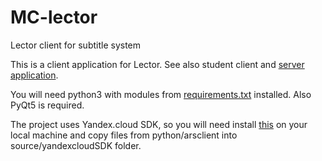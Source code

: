 # MC-lector
Lector client for subtitle system


This is a client application for Lector. See also student client and [server application](https://github.com/mr8bit/mutesys).

You will need python3 with modules from [requirements.txt](./requirements.txt) installed. Also PyQt5 is required.

The project uses Yandex.cloud SDK, so you will need install [this](https://github.com/yandex/speechkitcloud) on your local machine and copy
files from python/arsclient into source/yandexcloudSDK folder.